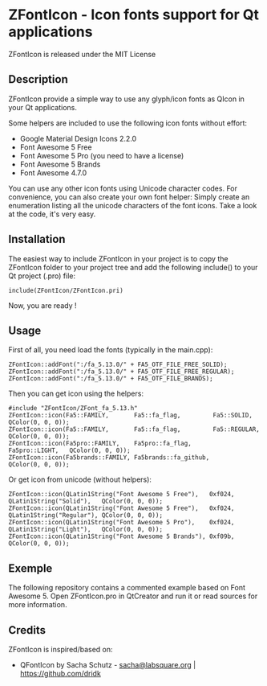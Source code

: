# ZFontIcon - Icon fonts support for Qt applications
ZFontIcon is released under the MIT License

## Description
ZFontIcon provide a simple way to use any glyph/icon fonts as QIcon in your Qt applications.

Some helpers are included to use the following icon fonts without effort:
- Google Material Design Icons 2.2.0
- Font Awesome 5 Free
- Font Awesome 5 Pro (you need to have a license)
- Font Awesome 5 Brands
- Font Awesome 4.7.0

You can use any other icon fonts using Unicode character codes.
For convenience, you can also create your own font helper: Simply create an enumeration listing all the unicode characters of the font icons. Take a look at the code, it's very easy.


## Installation
The easiest way to include ZFontIcon in your project is to copy the ZFontIcon folder to your project tree and add the following include() to your Qt project (.pro) file:

    include(ZFontIcon/ZFontIcon.pri)

Now, you are ready !


## Usage
First of all, you need load the fonts (typically in the main.cpp):

    ZFontIcon::addFont(":/fa_5.13.0/" + FA5_OTF_FILE_FREE_SOLID);
    ZFontIcon::addFont(":/fa_5.13.0/" + FA5_OTF_FILE_FREE_REGULAR);
    ZFontIcon::addFont(":/fa_5.13.0/" + FA5_OTF_FILE_BRANDS);

Then you can get icon using the helpers:

    #include "ZFontIcon/ZFont_fa_5.13.h"
    ZFontIcon::icon(Fa5::FAMILY,       Fa5::fa_flag,         Fa5::SOLID,      QColor(0, 0, 0));
    ZFontIcon::icon(Fa5::FAMILY,       Fa5::fa_flag,         Fa5::REGULAR,    QColor(0, 0, 0));
    ZFontIcon::icon(Fa5pro::FAMILY,    Fa5pro::fa_flag,      Fa5pro::LIGHT,   QColor(0, 0, 0));
    ZFontIcon::icon(Fa5brands::FAMILY, Fa5brands::fa_github,                  QColor(0, 0, 0));

Or get icon from unicode (without helpers):

    ZFontIcon::icon(QLatin1String("Font Awesome 5 Free"),   0xf024, QLatin1String("Solid"),   QColor(0, 0, 0));
    ZFontIcon::icon(QLatin1String("Font Awesome 5 Free"),   0xf024, QLatin1String("Regular"), QColor(0, 0, 0));
    ZFontIcon::icon(QLatin1String("Font Awesome 5 Pro"),    0xf024, QLatin1String("Light"),   QColor(0, 0, 0));
    ZFontIcon::icon(QLatin1String("Font Awesome 5 Brands"), 0xf09b,                           QColor(0, 0, 0));


## Exemple
The following repository contains a commented example based on Font Awesome 5.
Open ZFontIcon.pro in QtCreator and run it or read sources for more information.


## Credits
ZFontIcon is inspired/based on:
- QFontIcon by Sacha Schutz - sacha@labsquare.org | https://github.com/dridk
